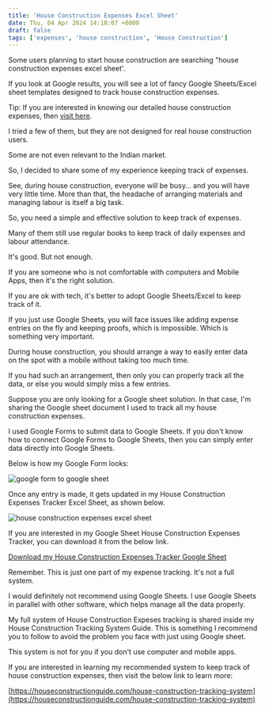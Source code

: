 ```yaml
---
title: 'House Construction Expenses Excel Sheet'
date: Thu, 04 Apr 2024 14:18:07 +0000
draft: false
tags: ['expenses', 'house construction', 'House Construction']
---
```


Some users planning to start house construction are searching "house construction expenses excel sheet'.

If you look at Google results, you will see a lot of fancy Google Sheets/Excel sheet templates designed to track house construction expenses.

Tip: If you are interested in knowing our detailed house construction expenses, then [visit here](https://houseconstructionguide.com/our-house-construction-expenses/).

I tried a few of them, but they are not designed for real house construction users.

Some are not even relevant to the Indian market.

So, I decided to share some of my experience keeping track of expenses.

See, during house construction, everyone will be busy… and you will have very little time. More than that, the headache of arranging materials and managing labour is itself a big task.

So, you need a simple and effective solution to keep track of expenses.

Many of them still use regular books to keep track of daily expenses and labour attendance.

It's good. But not enough.

If you are someone who is not comfortable with computers and Mobile Apps, then it's the right solution.

If you are ok with tech, it's better to adopt Google Sheets/Excel to keep track of it.

If you just use Google Sheets, you will face issues like adding expense entries on the fly and keeping proofs, which is impossible. Which is something very important.

During house construction, you should arrange a way to easily enter data on the spot with a mobile without taking too much time.

If you had such an arrangement, then only you can properly track all the data, or else you would simply miss a few entries.

Suppose you are only looking for a Google sheet solution. In that case, I'm sharing the Google sheet document I used to track all my house construction expenses.

I used Google Forms to submit data to Google Sheets. If you don't know how to connect Google Forms to Google Sheets, then you can simply enter data directly into Google Sheets.

Below is how my Google Form looks:

![google form to google sheet](/house-construction-expenses-excel-sheet/images/house-construction-expenses-google-form-to-google-sheet.png)

Once any entry is made, it gets updated in my House Construction Expenses Tracker Excel Sheet, as shown below.

![house construction expenses excel sheet](/house-construction-expenses-excel-sheet/images/House-construction-expenses-excel-sheet.png)

If you are interested in my Google Sheet House Construction Expenses Tracker, you can download it from the below link.

[Download my House Construction Expenses Tracker Google Sheet](https://app.groove.cm/groovemember/download/otcan4efddd2515912320c538b45124eadbe5)

Remember. This is just one part of my expense tracking. It's not a full system.

I would definitely not recommend using Google Sheets. I use Google Sheets in parallel with other software, which helps manage all the data properly.

My full system of House Construction Expeses tracking is shared inside my House Construction Tracking System Guide. This is something I recommend you to follow to avoid the problem you face with just using Google sheet.

This system is not for you if you don't use computer and mobile apps.

If you are interested in learning my recommended system to keep track of house construction expenses, then visit the below link to learn more:

[https://houseconstructionguide.com/house-construction-tracking-system](https://houseconstructionguide.com/house-construction-tracking-system)